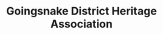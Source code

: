 ---
layout: repo
title: "Goingsnake District Heritage Association"
id: 25218
permalink: repos/25218/
---